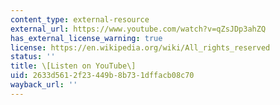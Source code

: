 ```yaml
---
content_type: external-resource
external_url: https://www.youtube.com/watch?v=qZsJDp3ahZQ
has_external_license_warning: true
license: https://en.wikipedia.org/wiki/All_rights_reserved
status: ''
title: \[Listen on YouTube\]
uid: 2633d561-2f23-449b-8b73-1dffacb08c70
wayback_url: ''
---
```

